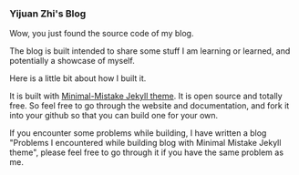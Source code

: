 ### Yijuan Zhi's Blog

Wow, you just found the source code of my blog.

The blog is built intended to share some stuff I am learning or learned, and potentially a showcase of myself.

Here is a little bit about how I built it.

It is built with [Minimal-Mistake Jekyll theme](https://mmistakes.github.io/minimal-mistakes/). It is open source and totally free. So feel free to go through the website and documentation, and fork it into your github so that you can build one for your own. 

If you encounter some problems while building, I have written a blog "Problems I encountered while building blog with Minimal Mistake Jekyll theme", please feel free to go through it if you have the same problem as me.
